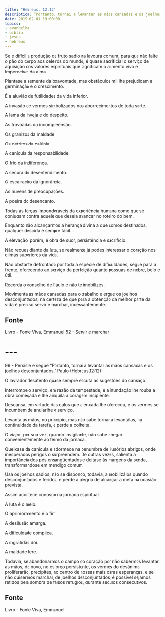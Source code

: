 ```yaml
---
title: "Hebreus, 12:12"
description: “Portanto, tornai a levantar as mãos cansadas e os joelhos desconjuntados.” Paulo
date: 2019-02-01 19:00:00
topics: 
- evangelho
- biblia
- jesus
- hebreus
---
```


Se é difícil a produção de fruto sadio na lavoura comum, para que não falte
o pão do corpo aos celeiros do mundo, é quase sacrificial o serviço de aquisição dos
valores espirituais que significam o alimento vivo e Imperecível da alma.

Planta­se a semente da boa­vontade, mas obstáculos mil lhe prejudicam a
germinação e o crescimento.

É a aluvião de futilidades da vida inferior.

A invasão de vermes simbolizados nos aborrecimentos de toda sorte.

A lama da inveja e do despeito.

As trovoadas da incompreensão.

Os granizos da maldade.

Os detritos da calúnia.

A canícula da responsabilidade.

O frio da indiferença.

A secura do desentendimento.

O escalracho da ignorância.

As nuvens de preocupações.

A poeira do desencanto.

Todas as forças imponderáveis da experiência humana como que se
conjugam contra aquele que deseja avançar no roteiro do bem.

Enquanto não alcançarmos a herança divina a que somos destinados,
qualquer descida é sempre fácil...

A elevação, porém, é obra de suor, persistência e sacrifício.

Não recues diante da luta, se realmente já podes interessar o coração nos
climas superiores da vida.

Não obstante defrontado por toda a espécie de dificuldades, segue para a
frente, oferecendo ao serviço da perfeição quanto possuas de nobre, belo e útil.

Recorda o conselho de Paulo e não te imobilizes.

Movimenta as mãos cansadas para o trabalho e ergue os joelhos
desconjuntados, na certeza de que para a obtenção da melhor parte da vida é preciso
servir e marchar, incessantemente.

## Fonte
Livro - Fonte Viva, Emmanuel
52 - Servir e marchar

# ---

99 - Persiste e segue
“Portanto, tornai a levantar as mãos cansadas e os
joelhos desconjuntados.”
Paulo (Hebreus,12:12)

O lavrador desatento quase sempre escuta as sugestões do cansaço.

Interrompe o serviço, em razão da tempestade, e a inundação lhe rouba a
obra começada e lhe aniquila a coragem incipiente.

Descansa, em virtude dos calos que a enxada lhe ofereceu, e os vermes se
incumbem de anular­lhe o serviço.

Levanta as mãos, no princípio, mas não sabe tornar a levantá­las, na
continuidade da tarefa, e perde a colheita.

O viajor, por sua vez, quando invigilante, não sabe chegar
convenientemente ao termo da jornada.

Queixa­se da canícula e adormece na penumbra de ilusórios abrigos, onde
inesperados perigos o surpreendem. De outras vezes, salienta a importância dos pés
ensangüentados e deita­se às margens da senda, transformando­se em mendigo
comum.

Usa os joelhos sadios, não se dispondo, todavia, a mobilizá­los quando
desconjuntados e feridos, e perde a alegria de alcançar a meta na ocasião prevista.

Assim acontece conosco na jornada espiritual.

A luta é o meio.

O aprimoramento é o fim.

A desilusão amarga.

A dificuldade complica.

A ingratidão dói.

A maldade fere.

Todavia, se abandonarmos o campo do coração por não sabermos levantar
as mãos, de novo, no esforço persistente, os vermes do desânimo proliferarão,
precipites, no centro de nossas mais caras esperanças, e se não quisermos marchar,
de joelhos desconjuntados, é possível sejamos retidos pela sombra de falsos
refúgios, durante séculos consecutivos.

## Fonte
Livro - Fonte Viva, Emmanuel  

